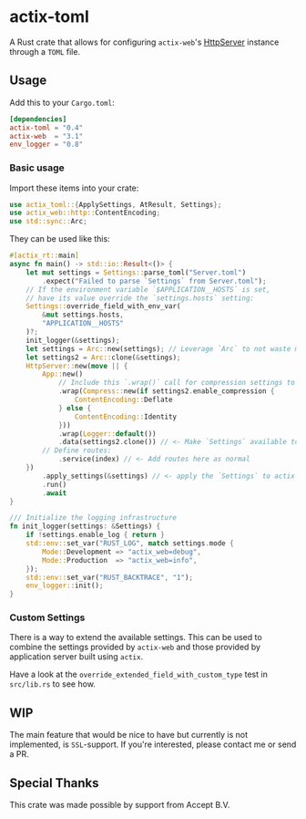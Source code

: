 # actix-toml

A Rust crate that allows for configuring `actix-web`'s [HttpServer](https://docs.rs/actix-web/3.2.0/actix_web/struct.HttpServer.html) instance through a `TOML` file.

## Usage

Add this to your `Cargo.toml`:

``` toml
[dependencies]
actix-toml = "0.4"
actix-web  = "3.1"
env_logger = "0.8"
```

### Basic usage

Import these items into your crate:

``` rust
use actix_toml::{ApplySettings, AtResult, Settings};
use actix_web::http::ContentEncoding;
use std::sync::Arc;
```

They can be used like this:
``` rust
#[actix_rt::main]
async fn main() -> std::io::Result<()> {
    let mut settings = Settings::parse_toml("Server.toml")
        .expect("Failed to parse `Settings` from Server.toml");
    // If the environment variable `$APPLICATION__HOSTS` is set,
    // have its value override the `settings.hosts` setting:
    Settings::override_field_with_env_var(
        &mut settings.hosts,
        "APPLICATION__HOSTS"
    )?;
    init_logger(&settings);
    let settings = Arc::new(settings); // Leverage `Arc` to not waste memory
    let settings2 = Arc::clone(&settings);
    HttpServer::new(move || {
        App::new()
            // Include this `.wrap()` call for compression settings to take effect:
            .wrap(Compress::new(if settings2.enable_compression {
                ContentEncoding::Deflate
            } else {
                ContentEncoding::Identity
            }))
            .wrap(Logger::default())
            .data(settings2.clone()) // <- Make `Settings` available to handlers
        // Define routes:
            .service(index) // <- Add routes here as normal
    })
        .apply_settings(&settings) // <- apply the `Settings` to actix's `HttpServer`
        .run()
        .await
}

/// Initialize the logging infrastructure
fn init_logger(settings: &Settings) {
    if !settings.enable_log { return }
    std::env::set_var("RUST_LOG", match settings.mode {
        Mode::Development => "actix_web=debug",
        Mode::Production  => "actix_web=info",
    });
    std::env::set_var("RUST_BACKTRACE", "1");
    env_logger::init();
}
```


### Custom Settings

There is a way to extend the available settings.  This can be used to combine
the settings provided by `actix-web` and those provided by application server
built using `actix`.

Have a look at the `override_extended_field_with_custom_type` test
in `src/lib.rs` to see how.

## WIP

The main feature that would be nice to have but currently is not implemented,
is `SSL`-support. If you're interested, please contact me or send a PR.


## Special Thanks

This crate was made possible by support from Accept B.V.
